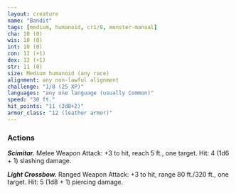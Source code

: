 ```yaml
---
layout: creature
name: "Bandit"
tags: [medium, humanoid, cr1/8, monster-manual]
cha: 10 (0)
wis: 10 (0)
int: 10 (0)
con: 12 (+1)
dex: 12 (+1)
str: 11 (0)
size: Medium humanoid (any race)
alignment: any non-lawful alignment
challenge: "1/8 (25 XP)"
languages: "any one language (usually Common)"
speed: "30 ft."
hit_points: "11 (2d8+2)"
armor_class: "12 (leather armor)"
---
```


### Actions

***Scimitar.*** Melee Weapon Attack: +3 to hit, reach 5 ft., one target. Hit: 4 (1d6 + 1) slashing damage.

***Light Crossbow.*** Ranged Weapon Attack: +3 to hit, range 80 ft./320 ft., one target. Hit: 5 (1d8 + 1) piercing damage.